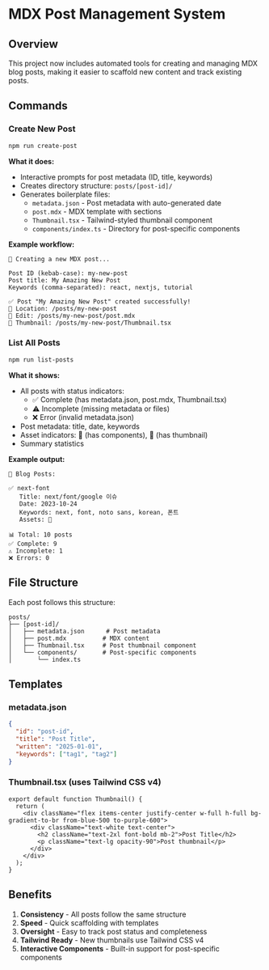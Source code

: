 # MDX Post Management System

## Overview

This project now includes automated tools for creating and managing MDX blog posts, making it easier to scaffold new content and track existing posts.

## Commands

### Create New Post
```bash
npm run create-post
```

**What it does:**
- Interactive prompts for post metadata (ID, title, keywords)
- Creates directory structure: `posts/[post-id]/`
- Generates boilerplate files:
  - `metadata.json` - Post metadata with auto-generated date
  - `post.mdx` - MDX template with sections
  - `Thumbnail.tsx` - Tailwind-styled thumbnail component
  - `components/index.ts` - Directory for post-specific components

**Example workflow:**
```
🚀 Creating a new MDX post...

Post ID (kebab-case): my-new-post
Post title: My Amazing New Post
Keywords (comma-separated): react, nextjs, tutorial

✅ Post "My Amazing New Post" created successfully!
📁 Location: /posts/my-new-post
📝 Edit: /posts/my-new-post/post.mdx
🎨 Thumbnail: /posts/my-new-post/Thumbnail.tsx
```

### List All Posts
```bash
npm run list-posts
```

**What it shows:**
- All posts with status indicators:
  - ✅ Complete (has metadata.json, post.mdx, Thumbnail.tsx)
  - ⚠️ Incomplete (missing metadata or files)
  - ❌ Error (invalid metadata.json)
- Post metadata: title, date, keywords
- Asset indicators: 🧩 (has components), 🎨 (has thumbnail)
- Summary statistics

**Example output:**
```
📝 Blog Posts:

✅ next-font
   Title: next/font/google 이슈
   Date: 2023-10-24
   Keywords: next, font, noto sans, korean, 폰트
   Assets: 🎨

📊 Total: 10 posts
✅ Complete: 9
⚠️ Incomplete: 1
❌ Errors: 0
```

## File Structure

Each post follows this structure:
```
posts/
├── [post-id]/
│   ├── metadata.json      # Post metadata
│   ├── post.mdx          # MDX content
│   ├── Thumbnail.tsx     # Post thumbnail component
│   └── components/       # Post-specific components
│       └── index.ts
```

## Templates

### metadata.json
```json
{
  "id": "post-id",
  "title": "Post Title",
  "written": "2025-01-01",
  "keywords": ["tag1", "tag2"]
}
```

### Thumbnail.tsx (uses Tailwind CSS v4)
```tsx
export default function Thumbnail() {
  return (
    <div className="flex items-center justify-center w-full h-full bg-gradient-to-br from-blue-500 to-purple-600">
      <div className="text-white text-center">
        <h2 className="text-2xl font-bold mb-2">Post Title</h2>
        <p className="text-lg opacity-90">Post thumbnail</p>
      </div>
    </div>
  );
}
```

## Benefits

1. **Consistency** - All posts follow the same structure
2. **Speed** - Quick scaffolding with templates
3. **Oversight** - Easy to track post status and completeness
4. **Tailwind Ready** - New thumbnails use Tailwind CSS v4
5. **Interactive Components** - Built-in support for post-specific components